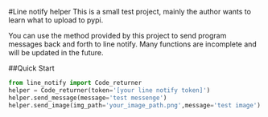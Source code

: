 #Line notify helper
This is a small test project, mainly the author wants to learn what to upload to pypi.

You can use the method provided by this project to send program messages back and forth to line notify. Many functions are incomplete and will be updated in the future.

##Quick Start
```python
from line_notify import Code_returner
helper = Code_returner(token='[your line notify token]')
helper.send_message(message='test messenge')
helper.send_image(img_path='your_image_path.png',message='test image')
```
